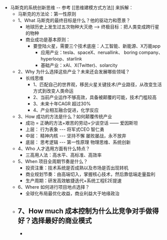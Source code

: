 - 马斯克的系统创新思维 -- 参考 [[思维建模方式方法]] 来拆解：
	- 马斯克的方法论：第一性原则
	- 1、What 马斯克的最终目标是什么？他的驱动力和愿景？
		- 地球历史上发生过五次物种大灭绝 --> 终极目标：把人类变成跨行星的物种
		- 商业成功是基本原则：
			- 要登陆火星，需要三个技术底座：人工智能、新能源、X万能app
				- 应用产业：tesla、spaceX、neruallink、 boring company、hyperloop、starlink
				- 基础产业：xAI、X(Twitter)、solarcity
	- 2、Why 为什么选择这些产业？未来还会发展哪些领域？
		- 长线思维
			- 1、匹配自己的世界观，移民火星关键技术/产业路径，从改变生活方式到改变人类命运
			- 2、当前产业运作不够高效，具备被颠覆的可能，技术门槛较高
			- 3、未来十年CAGR 超过30%
			- 4、产业相互融合促进，化学反应
	- 3、How 成功的方法是什么？如何颠覆传统产业
		- 成功 = 正确的方法+艰苦的劳动+少谈空话  —— 爱因斯坦
		- 上层： 行为表象 --- 将军式CEO 智仁勇
		- 中层： 精神内核 --- 坚持不懈  屡败屡战，永不放弃
		- 底层： 思考逻辑 --- 第一性原理   物理思维、系统创新
	- 4、Who 人才选用方面有什么特点？
		- 三高用人法：高水平、高标准、高效率
	- 5、When 项目全周期节奏是什么？
		- 投资注重：技术系统是否成熟以及市场是否出现转机
		- 商业规划节奏：由高端切入，掌握核心技术，然后靠低端走量盈利
		- 生产周期：研发高效敏捷迭代+系统工程E2E提速
	- 6、Where 如何进行项目地点选择？
		- 全球化布局最优化收益，商业利益大于地缘政治
	- 7、How much 成本控制为什么比竞争对手做得好？选择最好的商业模式
		-
		-